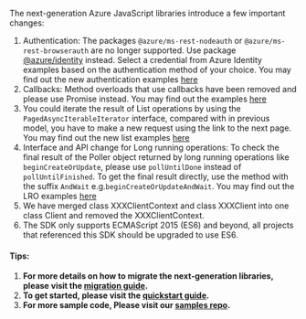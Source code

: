 The next-generation Azure JavaScript libraries introduce a few important changes:

1. Authentication: The packages `@azure/ms-rest-nodeauth` or `@azure/ms-rest-browserauth` are no longer supported. Use package [@azure/identity](https://www.npmjs.com/package/@azure/identity) instead. Select a credential from Azure Identity examples based on the authentication method of your choice. You may find out the new authentication examples [here](https://github.com/Azure/azure-sdk-for-js/blob/main/documentation/MIGRATION-guide-for-next-generation-management-libraries.md#authentication)  
1. Callbacks: Method overloads that use callbacks have been removed and please use Promise instead. You may find out the examples [here](https://github.com/Azure/azure-sdk-for-js/blob/main/documentation/MIGRATION-guide-for-next-generation-management-libraries.md#callbacks)  
1. You could iterate the result of List operations by using the `PagedAsyncIterableIterator` interface, compared with in previous model, you have to make a new request using the link to the next page. You may find out the new list examples [here](https://github.com/Azure/azure-sdk-for-js/blob/main/documentation/MIGRATION-guide-for-next-generation-management-libraries.md#list-operations) 
1. Interface and API change for Long running operations: To check the final result of the Poller object returned by long running operations like `beginCreateOrUpdate`, please use `pollUntilDone` instead of `pollUntilFinished`. To get the final result directly, use the method with the suffix `AndWait` e.g.`beginCreateOrUpdateAndWait`. You may find out the LRO examples [here](https://github.com/Azure/azure-sdk-for-js/blob/main/documentation/MIGRATION-guide-for-next-generation-management-libraries.md#long-running-operations)  
1. We have merged class XXXClientContext and class XXXClient into one class Client and removed the XXXClientContext.  
1. The SDK only supports ECMAScript 2015 (ES6) and beyond, all projects that referenced this SDK should be upgraded to use ES6.  

#### Tips:  
1. **For more details on how to migrate the next-generation libraries, please visit the [migration guide](https://github.com/Azure/azure-sdk-for-js/blob/main/documentation/MIGRATION-guide-for-next-generation-management-libraries.md).**  
1. **To get started, please visit the [quickstart guide](https://github.com/Azure/azure-sdk-for-js/blob/main/documentation/next-generation-quickstart.md).**  
1. **For more sample code, Please visit our [samples repo](https://github.com/Azure-Samples/azure-sdk-for-js-samples).**  
